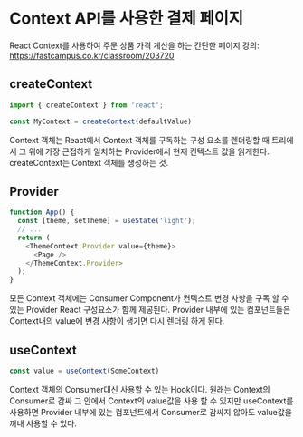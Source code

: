 # Context API를 사용한 결제 페이지
React Context를 사용하여 주문 상품 가격 계산을 하는 간단한 페이지
강의: https://fastcampus.co.kr/classroom/203720

## createContext

```javascript
import { createContext } from 'react';

const MyContext = createContext(defaultValue)
```

Context 객체는 React에서 Context 객체를 구독하는 구성 요소를 렌더링할 때 트리에서 그 위에 가장 근접하게 일치하는 Provider에서 현재 컨텍스트 값을 읽게한다. createContext는 Context 객체를 생성하는 것.


## Provider
```javascript
function App() {
  const [theme, setTheme] = useState('light');
  // ...
  return (
    <ThemeContext.Provider value={theme}>
      <Page />
    </ThemeContext.Provider>
  );
}
```

모든 Context 객체에는 Consumer Component가 컨텍스트 변경 사항을 구독 할 수 있는 Provider React 구성요소가 함께 제공된다. Provider 내부에 있는 컴포넌트들은 Context내의 value에 변경 사항이 생기면 다시 렌더링 하게 된다.

## useContext
```javascript 
const value = useContext(SomeContext)
```
Context 객체의 Consumer대신 사용할 수 있는 Hook이다. 원래는 Context의 Consumer로 감싸 그 안에서 Context의 value값을 사용 할 수 있지만 useContext를 사용하면 Provider 내부에 있는 컴포넌트에서 Consumer로 감싸지 않아도 value값을 꺼내 사용할 수 있다.


